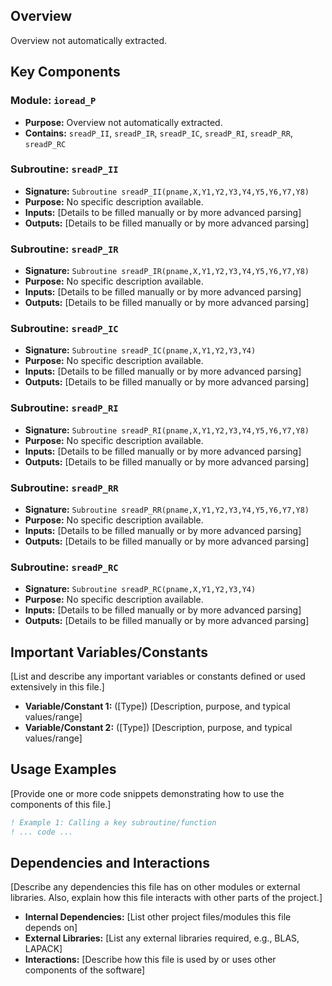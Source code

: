 ## Overview

Overview not automatically extracted.

## Key Components

### Module: `ioread_P`
- **Purpose:** Overview not automatically extracted.
- **Contains:** `sreadP_II`, `sreadP_IR`, `sreadP_IC`, `sreadP_RI`, `sreadP_RR`, `sreadP_RC`

### Subroutine: `sreadP_II`
- **Signature:** `Subroutine sreadP_II(pname,X,Y1,Y2,Y3,Y4,Y5,Y6,Y7,Y8)`
- **Purpose:** No specific description available.
- **Inputs:** [Details to be filled manually or by more advanced parsing]
- **Outputs:** [Details to be filled manually or by more advanced parsing]

### Subroutine: `sreadP_IR`
- **Signature:** `Subroutine sreadP_IR(pname,X,Y1,Y2,Y3,Y4,Y5,Y6,Y7,Y8)`
- **Purpose:** No specific description available.
- **Inputs:** [Details to be filled manually or by more advanced parsing]
- **Outputs:** [Details to be filled manually or by more advanced parsing]

### Subroutine: `sreadP_IC`
- **Signature:** `Subroutine sreadP_IC(pname,X,Y1,Y2,Y3,Y4)`
- **Purpose:** No specific description available.
- **Inputs:** [Details to be filled manually or by more advanced parsing]
- **Outputs:** [Details to be filled manually or by more advanced parsing]

### Subroutine: `sreadP_RI`
- **Signature:** `Subroutine sreadP_RI(pname,X,Y1,Y2,Y3,Y4,Y5,Y6,Y7,Y8)`
- **Purpose:** No specific description available.
- **Inputs:** [Details to be filled manually or by more advanced parsing]
- **Outputs:** [Details to be filled manually or by more advanced parsing]

### Subroutine: `sreadP_RR`
- **Signature:** `Subroutine sreadP_RR(pname,X,Y1,Y2,Y3,Y4,Y5,Y6,Y7,Y8)`
- **Purpose:** No specific description available.
- **Inputs:** [Details to be filled manually or by more advanced parsing]
- **Outputs:** [Details to be filled manually or by more advanced parsing]

### Subroutine: `sreadP_RC`
- **Signature:** `Subroutine sreadP_RC(pname,X,Y1,Y2,Y3,Y4)`
- **Purpose:** No specific description available.
- **Inputs:** [Details to be filled manually or by more advanced parsing]
- **Outputs:** [Details to be filled manually or by more advanced parsing]

## Important Variables/Constants

[List and describe any important variables or constants defined or used extensively in this file.]

- **Variable/Constant 1:** ([Type]) [Description, purpose, and typical values/range]
- **Variable/Constant 2:** ([Type]) [Description, purpose, and typical values/range]

## Usage Examples

[Provide one or more code snippets demonstrating how to use the components of this file.]

```fortran
! Example 1: Calling a key subroutine/function
! ... code ...
```

## Dependencies and Interactions

[Describe any dependencies this file has on other modules or external libraries. Also, explain how this file interacts with other parts of the project.]

- **Internal Dependencies:** [List other project files/modules this file depends on]
- **External Libraries:** [List any external libraries required, e.g., BLAS, LAPACK]
- **Interactions:** [Describe how this file is used by or uses other components of the software]

